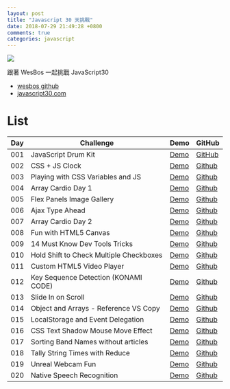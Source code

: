 ```yaml
---
layout: post
title: "Javascript 30 天挑戰"
date: 2018-07-29 21:49:28 +0800
comments: true
categories: javascript
---
```


![](https://mgleon08.github.io/JavaScript30/thumbnail.png)

<!-- more -->

跟著 WesBos 一起挑戰 JavaScript30

* [wesbos github](https://github.com/wesbos/JavaScript30)
* [javascript30.com](https://javascript30.com/)

# List

| Day | Challenge | Demo | GitHub |
|-----|-----------|------|--------|
| 001 | JavaScript Drum Kit | <a href="https://mgleon08.github.io/JavaScript30/001.JavaScript-Drum-Kit/index.html">Demo</a> | <a href="https://github.com/mgleon08/JavaScript30/tree/master/001.JavaScript-Drum-Kit">GitHub</a>
| 002 | CSS + JS Clock | <a href="https://mgleon08.github.io/JavaScript30/002.CSS+JS-Clock/index.html">Demo</a> | <a href="https://github.com/mgleon08/JavaScript30/tree/master/002.CSS%2BJS-Clock">Github</a> |
| 003 | Playing with CSS Variables and JS | <a href="https://mgleon08.github.io/JavaScript30/003.Playing-with-CSS-Variables-and-JS/index.html">Demo</a> | <a href="https://github.com/mgleon08/JavaScript30/tree/master/003.Playing-with-CSS-Variables-and-JS">Github</a> |
| 004 | Array Cardio Day 1 | <a href="https://mgleon08.github.io/JavaScript30/004.Array-Cardio-Day-1/index.html">Demo</a> | <a href="https://github.com/mgleon08/JavaScript30/tree/master/004.Array-Cardio-Day-1">Github</a> |
| 005 | Flex Panels Image Gallery | <a href="https://mgleon08.github.io/JavaScript30/005.Flex-Panels-Image-Gallery/index.html">Demo</a> | <a href="https://github.com/mgleon08/JavaScript30/tree/master/005.Flex-Panels-Image-Gallery">Github</a> |
| 006 | Ajax Type Ahead | <a href="https://mgleon08.github.io/JavaScript30/006.Ajax-Type-Ahead/index.html">Demo</a> | <a href="https://github.com/mgleon08/JavaScript30/tree/master/006.Ajax-Type-Ahead">Github</a> |
| 007 | Array Cardio Day 2 | <a href="https://mgleon08.github.io/JavaScript30/007.Array-Cardio-Day-2/index.html">Demo</a> | <a href="https://github.com/mgleon08/JavaScript30/tree/master/007.Array-Cardio-Day-2">Github</a>
| 008 | Fun with HTML5 Canvas | <a href="https://mgleon08.github.io/JavaScript30/008.Fun-with-HTML5-Canvas/index.html">Demo</a> | <a href="https://github.com/mgleon08/JavaScript30/tree/master/008.Fun-with-HTML5-Canvas">Github</a> |
| 009 | 14 Must Know Dev Tools Tricks | <a href="https://mgleon08.github.io/JavaScript30/009.14-Must-Know-Dev-Tools-Tricks/index.html">Demo</a> | <a href="https://github.com/mgleon08/JavaScript30/tree/master/009.14-Must-Know-Dev-Tools-Tricks">Github</a> |
| 010 | Hold Shift to Check Multiple Checkboxes | <a href="https://mgleon08.github.io/JavaScript30/010.Hold-Shift-to-Check-Multiple-Checkboxes/index.html">Demo</a> | <a href="https://github.com/mgleon08/JavaScript30/tree/master/010.Hold-Shift-to-Check-Multiple-Checkboxes">Github</a> |
| 011 | Custom HTML5 Video Player | <a href="https://mgleon08.github.io/JavaScript30/011.Custom-HTML5-Video-Player/index.html">Demo</a> | <a href="https://github.com/mgleon08/JavaScript30/tree/master/011.Custom-HTML5-Video-Player">Github</a> |
| 012 | Key Sequence Detection (KONAMI CODE) | <a href="https://mgleon08.github.io/JavaScript30/012.Key-Sequence-Detection(KONAMI-CODE)/index.html">Demo</a> | <a href="https://github.com/mgleon08/JavaScript30/tree/master/012.Key-Sequence-Detection(KONAMI-CODE)">Github</a> |
| 013 | Slide In on Scroll | <a href="https://mgleon08.github.io/JavaScript30/013.Slide-In-on-Scroll/index.html">Demo</a> | <a href="https://github.com/mgleon08/JavaScript30/tree/master/013.Slide-In-on-Scroll">Github</a> |
| 014 | Object and Arrays - Reference VS Copy | <a href="https://mgleon08.github.io/JavaScript30/014.Object-and-Arrays-Reference-VS-Copy/index.html">Demo</a> | <a href="https://github.com/mgleon08/JavaScript30/tree/master/014.Object-and-Arrays-Reference-VS-Copy">Github</a> |
| 015 | LocalStorage and Event Delegation | <a href="https://mgleon08.github.io/JavaScript30/015.LocalStorage-and-Event-Delegation/index.html">Demo</a> | <a href="https://github.com/mgleon08/JavaScript30/tree/master/015.LocalStorage-and-Event-Delegation">Github</a> |
| 016 | CSS Text Shadow Mouse Move Effect | <a href="https://mgleon08.github.io/JavaScript30/016.CSS-Text-Shadow-Mouse-Move-Effect/index.html">Demo</a> | <a href="https://github.com/mgleon08/JavaScript30/tree/master/016.CSS-Text-Shadow-Mouse-Move-Effect">Github</a> |
| 017 | Sorting Band Names without articles | <a href="https://mgleon08.github.io/JavaScript30/017.Sorting-Band-Names-without-articles/index.html">Demo</a> | <a href="https://github.com/mgleon08/JavaScript30/tree/master/017.Sorting-Band-Names-without-articles">Github</a> |
| 018 | Tally String Times with Reduce | <a href="https://mgleon08.github.io/JavaScript30/018.Tally-String-Times-with-Reduce/index.html">Demo</a> | <a href="https://github.com/mgleon08/JavaScript30/tree/master/018.Tally-String-Times-with-Reduce">Github</a> |
| 019 | Unreal Webcam Fun | <a href="https://mgleon08.github.io/JavaScript30/019.Unreal-Webcam-Fun/index.html">Demo</a> | <a href="https://github.com/mgleon08/JavaScript30/tree/master/019.Unreal-Webcam-Fun">Github</a> |
| 020 | Native Speech Recognition| <a href="https://mgleon08.github.io/JavaScript30/020.Native-Speech-Recognition/">Demo</a> | <a href="https://github.com/mgleon08/JavaScript30/tree/master/020.Native-Speech-Recognition">Github</a> |
